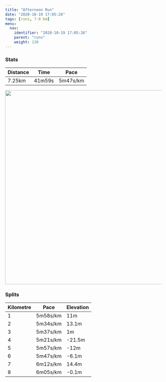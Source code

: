 ```yaml
---
title: "Afternoon Run"
date: "2020-10-19 17:05:26"
tags: [runs, 7-8 km]
menu:
  nav:
    identifier: "2020-10-19 17:05:26"
    parent: "runs"
    weight: 130
---
```


### Stats

| Distance | Time | Pace |
|----------|------|------|
|7.25km|41m59s|5m47s/km|

<img src='https://maps.googleapis.com/maps/api/staticmap?maptype=terrain&path=enc:ckvdId|qNSIo@cBQFo@fAq@d@_@p@On@_@m@I[@e@H[P]b@c@t@iBf@YJUb@_@HYN_AJ[Zm@NUzAaA@K[a@G[F]^i@LUH_@Xo@^i@ROb@SxAqALUH[PSPOf@gAP?RPT|@NZRCZw@Li@N_@Fa@t@aBZi@hAmANY~@oAjAwBPSHEL@HJJb@Pd@R^JJ\f@FT\p@JX@TRVLJ@Fb@|@\bA^`AT`@x@fANJd@x@RNVWVa@^y@d@{@dA{AhB_Dv@aB^gAFMh@uBROJ?p@h@vAdBFTBZ_@hBOd@S^Cf@EXBHLJX\BPANo@rA]n@Od@Qt@Up@YzAQj@E\DF^Fl@TrA\xBv@r@Nd@N|@Ph@X\aDXaAJg@RwALm@DAFIVq@jBuBLItBlBNTHP^`@rG|GjAtAVPDHALMXYz@Qv@w@`C[v@]nAYn@[~@IPYfAOx@Cd@C^?zAEtAE`@UBQCEFGb@IRMPMx@IZMTG^CfAG`@A^Kz@S~@MdAA^]jAO`@e@^ORcAvBK^QVSNQDUR]h@OPw@b@]d@OJU@IDYROPMCCE^x@TbADZQREAKOc@s@QM}@e@g@KUQYo@OSSASJQCe@a@UGQSc@[i@Og@IQG[_@QMQEi@VOLg@HSRKTKZC\Qx@Eh@G`@Q`B@tAEVg@vAE\Ov@KXO`A_@l@[~@SLYF_@b@UNIBSj@e@h@]rAMRy@d@i@Ta@VUDQJWAOHa@FW@OEU?WHIEq@s@YSqBe@EIAU@QDIAKMIu@UWA_@FMD[RWBICWYKEGBs@|@w@r@i@p@UPQD{@EKBmAv@[Zc@\SFi@DGGF]P_CHShAqALWPk@\mBHQ\i@^W~@Mf@GHGCs@?_@A}@C@AGCYDKb@o@Te@Vo@Fc@?GCEa@]_@g@WQs@oA[SMOk@mAU_AAq@@OJUjAyBBWAW[{Bi@gBEe@Ia@Sq@SgAy@kDSmA_AoDKcAy@oEPSH@BBVa@t@u@^m@l@YX[B?BBn@rA&key=AIzaSyBPVQ_iynBzLujdhfLzy8Z-5zczbktE55k&size=800x800&scale=2&markers=color:yellow|label:S|53.3677,-2.55443&markers=color:green|label:F|53.367820000000016,-2.554300000000001' width='625' />

### Splits

| Kilometre | Pace | Elevation |
|------|------|-----------|
|1|5m58s/km|11m|
|2|5m34s/km|13.1m|
|3|5m37s/km|1m|
|4|5m21s/km|-21.5m|
|5|5m57s/km|-12m|
|6|5m47s/km|-6.1m|
|7|6m12s/km|14.4m|
|8|6m05s/km|-0.1m|
